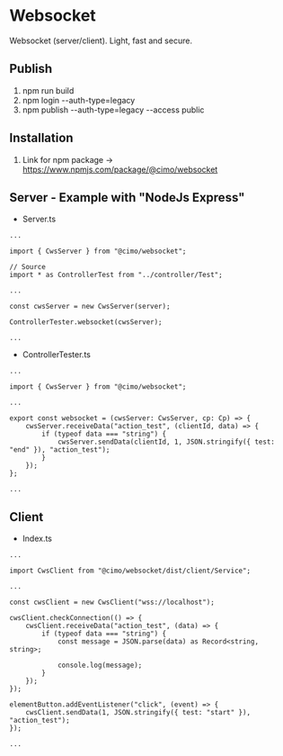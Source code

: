 # Websocket

Websocket (server/client). Light, fast and secure.

## Publish

1. npm run build
2. npm login --auth-type=legacy
3. npm publish --auth-type=legacy --access public

## Installation

1. Link for npm package -> https://www.npmjs.com/package/@cimo/websocket

## Server - Example with "NodeJs Express"

-   Server.ts

```
...

import { CwsServer } from "@cimo/websocket";

// Source
import * as ControllerTest from "../controller/Test";

...

const cwsServer = new CwsServer(server);

ControllerTester.websocket(cwsServer);

...
```

-   ControllerTester.ts

```
...

import { CwsServer } from "@cimo/websocket";

...

export const websocket = (cwsServer: CwsServer, cp: Cp) => {
    cwsServer.receiveData("action_test", (clientId, data) => {
        if (typeof data === "string") {
            cwsServer.sendData(clientId, 1, JSON.stringify({ test: "end" }), "action_test");
        }
    });
};

...
```

## Client

-   Index.ts

```
...

import CwsClient from "@cimo/websocket/dist/client/Service";

...

const cwsClient = new CwsClient("wss://localhost");

cwsClient.checkConnection(() => {
    cwsClient.receiveData("action_test", (data) => {
        if (typeof data === "string") {
            const message = JSON.parse(data) as Record<string, string>;

            console.log(message);
        }
    });
});

elementButton.addEventListener("click", (event) => {
    cwsClient.sendData(1, JSON.stringify({ test: "start" }), "action_test");
});

...
```
